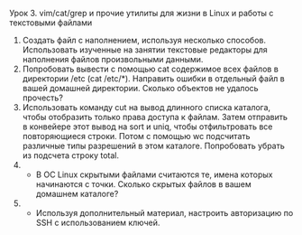 Урок 3. vim/cat/grep и прочие утилиты для жизни в Linux и работы с текстовыми файлами

1. Создать файл с наполнением, используя несколько способов. Использовать изученные на занятии текстовые редакторы для наполнения файлов произвольными данными.
2. Попробовать вывести с помощью cat содержимое всех файлов в директории /etc (cat /etc/*). Направить ошибки в отдельный файл в вашей домашней директории. Сколько объектов не удалось прочесть?
3. Использовать команду cut на вывод длинного списка каталога, чтобы отобразить только права доступа к файлам. Затем отправить в конвейере этот вывод на sort и uniq, чтобы отфильтровать все повторяющиеся строки. Потом с помощью wc подсчитать различные типы разрешений в этом каталоге. Попробовать убрать из подсчета строку total.
4. * В ОС Linux скрытыми файлами считаются те, имена которых начинаются с точки. Сколько скрытых файлов в вашем домашнем каталоге?
5. * Используя дополнительный материал, настроить авторизацию по SSH с использованием ключей.
